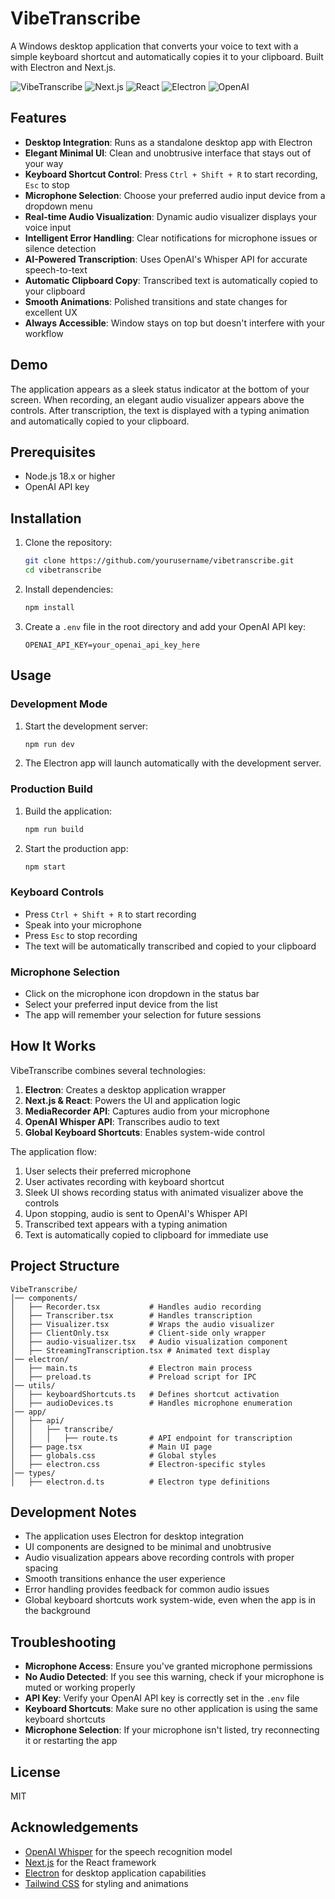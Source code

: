 # VibeTranscribe

A Windows desktop application that converts your voice to text with a simple keyboard shortcut and automatically copies it to your clipboard. Built with Electron and Next.js.

![VibeTranscribe](https://img.shields.io/badge/VibeTranscribe-Voice%20to%20Text-8A2BE2)
![Next.js](https://img.shields.io/badge/Next.js-15.1.7-black)
![React](https://img.shields.io/badge/React-19.0.0-blue)
![Electron](https://img.shields.io/badge/Electron-28.1.0-47848F)
![OpenAI](https://img.shields.io/badge/OpenAI-Whisper%20API-green)

## Features

- **Desktop Integration**: Runs as a standalone desktop app with Electron
- **Elegant Minimal UI**: Clean and unobtrusive interface that stays out of your way
- **Keyboard Shortcut Control**: Press `Ctrl + Shift + R` to start recording, `Esc` to stop
- **Microphone Selection**: Choose your preferred audio input device from a dropdown menu
- **Real-time Audio Visualization**: Dynamic audio visualizer displays your voice input
- **Intelligent Error Handling**: Clear notifications for microphone issues or silence detection
- **AI-Powered Transcription**: Uses OpenAI's Whisper API for accurate speech-to-text
- **Automatic Clipboard Copy**: Transcribed text is automatically copied to your clipboard
- **Smooth Animations**: Polished transitions and state changes for excellent UX
- **Always Accessible**: Window stays on top but doesn't interfere with your workflow

## Demo

The application appears as a sleek status indicator at the bottom of your screen. When recording, an elegant audio visualizer appears above the controls. After transcription, the text is displayed with a typing animation and automatically copied to your clipboard.

## Prerequisites

- Node.js 18.x or higher
- OpenAI API key

## Installation

1. Clone the repository:
   ```bash
   git clone https://github.com/yourusername/vibetranscribe.git
   cd vibetranscribe
   ```

2. Install dependencies:
   ```bash
   npm install
   ```

3. Create a `.env` file in the root directory and add your OpenAI API key:
   ```
   OPENAI_API_KEY=your_openai_api_key_here
   ```

## Usage

### Development Mode

1. Start the development server:
   ```bash
   npm run dev
   ```

2. The Electron app will launch automatically with the development server.

### Production Build

1. Build the application:
   ```bash
   npm run build
   ```

2. Start the production app:
   ```bash
   npm start
   ```

### Keyboard Controls

- Press `Ctrl + Shift + R` to start recording
- Speak into your microphone
- Press `Esc` to stop recording
- The text will be automatically transcribed and copied to your clipboard

### Microphone Selection

- Click on the microphone icon dropdown in the status bar
- Select your preferred input device from the list
- The app will remember your selection for future sessions

## How It Works

VibeTranscribe combines several technologies:

1. **Electron**: Creates a desktop application wrapper
2. **Next.js & React**: Powers the UI and application logic
3. **MediaRecorder API**: Captures audio from your microphone
4. **OpenAI Whisper API**: Transcribes audio to text
5. **Global Keyboard Shortcuts**: Enables system-wide control

The application flow:
1. User selects their preferred microphone
2. User activates recording with keyboard shortcut
3. Sleek UI shows recording status with animated visualizer above the controls
4. Upon stopping, audio is sent to OpenAI's Whisper API
5. Transcribed text appears with a typing animation
6. Text is automatically copied to clipboard for immediate use

## Project Structure

```
VibeTranscribe/
│── components/
│   ├── Recorder.tsx           # Handles audio recording
│   ├── Transcriber.tsx        # Handles transcription
│   ├── Visualizer.tsx         # Wraps the audio visualizer
│   ├── ClientOnly.tsx         # Client-side only wrapper
│   ├── audio-visualizer.tsx   # Audio visualization component
│   ├── StreamingTranscription.tsx # Animated text display
│── electron/
│   ├── main.ts                # Electron main process
│   ├── preload.ts             # Preload script for IPC
│── utils/
│   ├── keyboardShortcuts.ts   # Defines shortcut activation
│   ├── audioDevices.ts        # Handles microphone enumeration
│── app/
│   ├── api/
│   │   ├── transcribe/
│   │   │   ├── route.ts       # API endpoint for transcription
│   ├── page.tsx               # Main UI page
│   ├── globals.css            # Global styles
│   ├── electron.css           # Electron-specific styles
│── types/
│   ├── electron.d.ts          # Electron type definitions
```

## Development Notes

- The application uses Electron for desktop integration
- UI components are designed to be minimal and unobtrusive
- Audio visualization appears above recording controls with proper spacing
- Smooth transitions enhance the user experience
- Error handling provides feedback for common audio issues
- Global keyboard shortcuts work system-wide, even when the app is in the background

## Troubleshooting

- **Microphone Access**: Ensure you've granted microphone permissions
- **No Audio Detected**: If you see this warning, check if your microphone is muted or working properly
- **API Key**: Verify your OpenAI API key is correctly set in the `.env` file
- **Keyboard Shortcuts**: Make sure no other application is using the same keyboard shortcuts
- **Microphone Selection**: If your microphone isn't listed, try reconnecting it or restarting the app

## License

MIT

## Acknowledgements

- [OpenAI Whisper](https://openai.com/blog/whisper/) for the speech recognition model
- [Next.js](https://nextjs.org/) for the React framework
- [Electron](https://www.electronjs.org/) for desktop application capabilities
- [Tailwind CSS](https://tailwindcss.com/) for styling and animations

